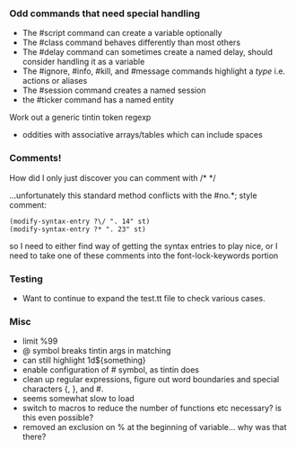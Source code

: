 ### Odd commands that need special handling

 - The #script command can create a variable optionally
 - The #class command behaves differently than most others
 - The #delay command can sometimes create a named delay, should consider handling it as a variable
 - The #ignore, #info, #kill, and #message commands highlight a _type_ i.e. actions or aliases
 - The #session command creates a named session
 - the #ticker command has a named entity

Work out a generic tintin token regexp
 - oddities with associative arrays/tables which can include spaces

### Comments!

How did I only just discover you can comment with /* */

...unfortunately this standard method conflicts with the #no.*; style comment:

```
(modify-syntax-entry ?\/ ". 14" st)
(modify-syntax-entry ?* ". 23" st)
```

so I need to either find way of getting the syntax entries to play nice, or I need to take one of these comments into the font-lock-keywords portion

### Testing

 - Want to continue to expand the test.tt file to check various cases.

### Misc
 * limit %99
 * @ symbol breaks tintin args in matching
 * can still highlight 1d${something}
 * enable configuration of # symbol, as tintin does
 * clean up regular expressions, figure out word boundaries and special characters {, }, and #.
 * seems somewhat slow to load
 * switch to macros to reduce the number of functions etc necessary? is this even possible?
 * removed an exclusion on % at the beginning of variable... why was that there?